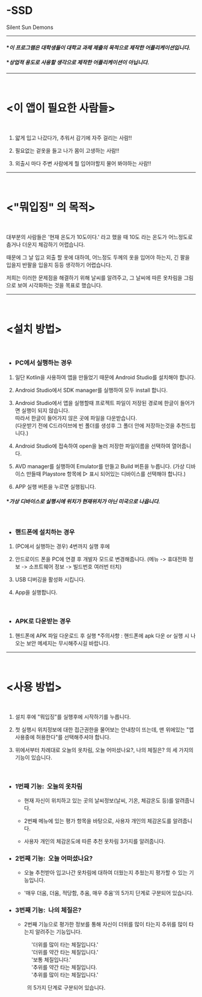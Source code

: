 # -SSD
Silent Sun Demons

----------
#### **이 프로그램은 대학생들이 대학교 과제 제출의 목적으로 제작한 어플리케이션입니다.*

#### **상업적 용도로 사용할 생각으로 제작한 어플리케이션이 아닙니다.*
----------
<br>

# <이 앱이 필요한 사람들>

<br>

1. 얇게 입고 나갔다가, 추워서 감기에 자주 걸리는 사람!!
 
2. 필요없는 겉옷을 들고 나가 몸이 고생하는 사람!!

3. 외출시 마다 주변 사람에게 뭘 입어야할지 물어 봐야하는 사람!!

--------

<br>

# <"뭐입징" 의 목적>

<br>

대부분의 사람들은 '현재 온도가 10도이다.' 라고 했을 때 10도 라는 온도가 어느정도로 춥거나 더운지 체감하기 어렵습니다.

때문에 그 날 입고 외출 할 옷에 대하여, 어느정도 두께의 옷을 입어야 하는지, 긴 팔을 입을지 반팔을 입을지 등등 생각하기 어렵습니다.

저희는 이러한 문제점을 해결하기 위해 날씨를 알려주고, 그 날씨에 따른 옷차림을 그림으로 보여 시각화하는 것을 목표로 했습니다.

-------
<br>

# <설치 방법>

<br>

+ ### PC에서 실행하는 경우  

1. 일단 Kotlin을 사용하여 앱을 만들었기 때문에 Android Studio를 설치해야 합니다.

2. Android Studio에서 SDK manager를 실행하여 모두 install 합니다.

3. Android Studio에서 앱을 실행할때 프로젝트 파일이 저장된 경로에 한글이 들어가면 실행이 되지 않습니다. <br>
따라서 한글이 들어가지 않은 곳에 파일을 다운받습니다. <br>
(다운받기 전에 C드라이브에 빈 폴더를 생성후 그 폴더 안에 저장하는것을 추천드립니다.)

4. Android Studio에 접속하여 open을 눌러 저장한 파일이름을 선택하여 열어줍니다.

5. AVD manager를 실행하여 Emulator를 만들고 Build 버튼을 누릅니다. (가상 디바이스 만들때 Playstore 항목에 ▷ 표시 되어있는 디바이스를 선택해야 합니다.)

6. APP 실행 버튼을 누르면 실행됩니다.

 #### **가상 디바이스로 실행시에 위치가 현재위치가 아닌 미국으로 나옵니다.*

<br>

+ ### 핸드폰에 설치하는 경우
  
 1. (PC에서 실행하는 경우) 4번까지 실행 후에

 2. 안드로이드 폰을 PC에 연결 후 개발자 모드로 변경해줍니다. (메뉴 -> 휴대전화 정보 -> 소프트웨어 정보 -> 빌드번호 여러번 터치)
 
 3. USB 디버깅을 활성화 시킵니다.
 
 4. App을 실행합니다.
 
 <br>
 
 + ### APK로 다운받는 경우
 
 1. 핸드폰에 APK 파일 다운로드 후 실행
 *주의사항 : 핸드폰에 apk 다운 or 실행 시 나오는 보안 메세지는 무시해주시길 바랍니다.

---------

<br>

# <사용 방법>

<br>

1. 설치 후에 "뭐입징"를 실행후에 시작하기를 누릅니다.

2. 첫 실행시 위치정보에 대한 접근권한을 물어보는 안내창이 뜨는데, 맨 위에있는 "앱 사용중에 허용한다"를 선택해주셔야 합니다.

3. 위에서부터 차례대로 오늘의 옷차림, 오늘 어떠셨나요?, 나의 체질은? 의 세 가지의 기능이 있습니다.
<br>

+ ### 1번째 기능:&nbsp;&nbsp;오늘의 옷차림
  - 현재 자신이 위치하고 있는 곳의 날씨정보(날씨, 기온, 체감온도 등)를 알려줍니다.
  
  - 2번째 메뉴에 있는 평가 항목을 바탕으로, 사용자 개인의 체감온도를 알려줍니다.
  
  - 사용자 개인의 체감온도에 따른 추천 옷차림 3가지를 알려줍니다.
  

+ ### 2번째 기능:&nbsp;&nbsp;오늘 어떠셨나요?
  - 오늘 추천받아 입고나간 옷차림에 대하여 더웠는지 추웠는지 평가할 수 있는 기능입니다.

  - '매우 더움, 더움, 적당함, 추움, 매우 추움'의 5가지 단계로 구분되어 있습니다.

+ ### 3번째 기능:&nbsp;&nbsp;나의 체질은?
  - 2번째 기능으로 평가한 정보를 통해 자신이 더위를 많이 타는지 추위를 많이 타는지 알려주는 기능입니다.

 &nbsp; &nbsp; &nbsp; &nbsp; &nbsp; &nbsp; &nbsp; &nbsp; &nbsp;'더위를 많이 타는 체질입니다.'  
 &nbsp; &nbsp; &nbsp; &nbsp; &nbsp; &nbsp; &nbsp; &nbsp; &nbsp;'더위를 약간 타는 체질입니다.'  
 &nbsp; &nbsp; &nbsp; &nbsp; &nbsp; &nbsp; &nbsp; &nbsp; &nbsp;'보통 체질입니다.'  
 &nbsp; &nbsp; &nbsp; &nbsp; &nbsp; &nbsp; &nbsp; &nbsp; &nbsp;'추위를 약간 타는 체질입니다.  
 &nbsp; &nbsp; &nbsp; &nbsp; &nbsp; &nbsp; &nbsp; &nbsp; &nbsp;'추위를 많이 타는 체질입니다.'
 
 &nbsp; &nbsp; &nbsp; &nbsp; &nbsp; &nbsp; &nbsp; 의 5가지 단계로 구분되어 있습니다.


